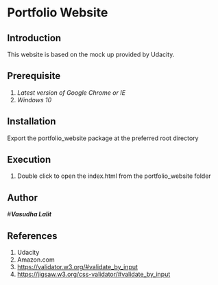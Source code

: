 # Portfolio Website

## Introduction
This website is based on the mock up provided by Udacity.

## Prerequisite
1. _Latest version of Google Chrome or IE_
2. _Windows 10_

## Installation
Export the portfolio_website package at the preferred root directory

## Execution 

1. Double click to open the index.html from the portfolio_website folder

## Author
#_**Vasudha Lalit**_

## References
1. Udacity
2. Amazon.com
3. https://validator.w3.org/#validate_by_input
4. https://jigsaw.w3.org/css-validator/#validate_by_input